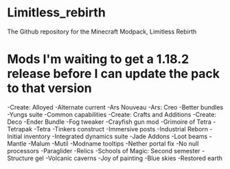 # Limitless_rebirth
The Github repository for the Minecraft Modpack, Limitless Rebirth


# Mods I'm waiting to get a 1.18.2 release before I can update the pack to that version
-Create: Alloyed
-Alternate current
-Ars Nouveau
-Ars: Creo
-Better bundles
-Yungs suite
-Common capabilities
-Create: Crafts and Additions
-Create: Deco
-Ender Bundle
-Fog tweaker
-Crayfish gun mod
-Grimoire of Tetra
-Tetrapak
-Tetra
-Tinkers construct
-Immersive posts
-Industrial Reborn
-Initial inventory
-Integrated dynamics suite
-Jade Addons
-Loot beams
-Mantle
-Malum
-Mutil
-Modname tooltips
-Nether portal fix
-No null processors
-Paraglider
-Relics
-Schools of Magic: Second semester
-Structure gel
-Volcanic caverns
-Joy of painting
-Blue skies
-Restored earth
